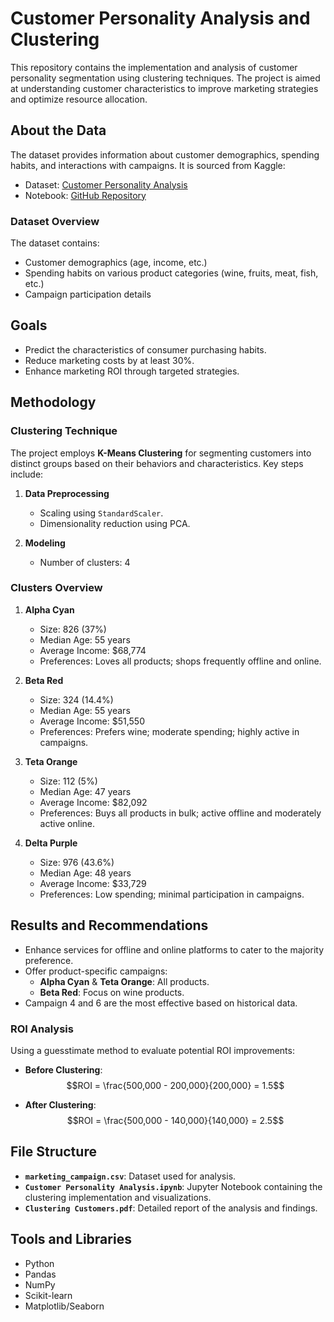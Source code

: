 # Customer Personality Analysis and Clustering

This repository contains the implementation and analysis of customer personality segmentation using clustering techniques. The project is aimed at understanding customer characteristics to improve marketing strategies and optimize resource allocation.

## About the Data

The dataset provides information about customer demographics, spending habits, and interactions with campaigns. It is sourced from Kaggle:

- Dataset: [Customer Personality Analysis](https://www.kaggle.com/imakash3011/customer-personality-analysis)
- Notebook: [GitHub Repository](https://github.com/mpsmaul/my-project/tree/master/Customer%20Personality)

### Dataset Overview
The dataset contains:
- Customer demographics (age, income, etc.)
- Spending habits on various product categories (wine, fruits, meat, fish, etc.)
- Campaign participation details

## Goals

- Predict the characteristics of consumer purchasing habits.
- Reduce marketing costs by at least 30%.
- Enhance marketing ROI through targeted strategies.

## Methodology

### Clustering Technique
The project employs **K-Means Clustering** for segmenting customers into distinct groups based on their behaviors and characteristics. Key steps include:

1. **Data Preprocessing**
   - Scaling using `StandardScaler`.
   - Dimensionality reduction using PCA.

2. **Modeling**
   - Number of clusters: 4

### Clusters Overview

1. **Alpha Cyan**
   - Size: 826 (37%)
   - Median Age: 55 years
   - Average Income: $68,774
   - Preferences: Loves all products; shops frequently offline and online.

2. **Beta Red**
   - Size: 324 (14.4%)
   - Median Age: 55 years
   - Average Income: $51,550
   - Preferences: Prefers wine; moderate spending; highly active in campaigns.

3. **Teta Orange**
   - Size: 112 (5%)
   - Median Age: 47 years
   - Average Income: $82,092
   - Preferences: Buys all products in bulk; active offline and moderately active online.

4. **Delta Purple**
   - Size: 976 (43.6%)
   - Median Age: 48 years
   - Average Income: $33,729
   - Preferences: Low spending; minimal participation in campaigns.

## Results and Recommendations

- Enhance services for offline and online platforms to cater to the majority preference.
- Offer product-specific campaigns:
  - **Alpha Cyan** & **Teta Orange**: All products.
  - **Beta Red**: Focus on wine products.
- Campaign 4 and 6 are the most effective based on historical data.

### ROI Analysis

Using a guesstimate method to evaluate potential ROI improvements:

- **Before Clustering**:
  $$ROI = \frac{500,000 - 200,000}{200,000} = 1.5$$

- **After Clustering**:
  $$ROI = \frac{500,000 - 140,000}{140,000} = 2.5$$

## File Structure

- **`marketing_campaign.csv`**: Dataset used for analysis.
- **`Customer Personality Analysis.ipynb`**: Jupyter Notebook containing the clustering implementation and visualizations.
- **`Clustering Customers.pdf`**: Detailed report of the analysis and findings.

## Tools and Libraries

- Python
- Pandas
- NumPy
- Scikit-learn
- Matplotlib/Seaborn
